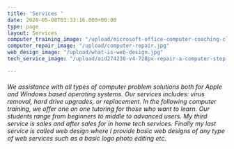```yaml
---
title: 'Services '
date: 2020-05-08T01:33:16.000+00:00
type: page
layout: Services
computer_training_image: "/upload/microsoft-office-computer-coaching-classes-500x500.jpg"
computer_repair_image: "/upload/computer-repair.jpg"
web_design_image: "/upload/what-is-web-design.jpg"
tech_service_image: "/upload/aid274238-v4-728px-repair-a-computer-step-11.jpg"

---
```


###### We assistance with all types of computer problem solutions both for Apple and Windows based operating  systems. Our services includes: virus removal, hard drive upgrades, or replacement. In the following computer training, we offer one on one tutoring for those who want to learn. Our students range from beginners to middle to advanced users. My third service is sales and after sales  for in home tech services. Finally my last service is called web design where I provide basic web designs of  any type of web services such as a basic logo photo editing etc.